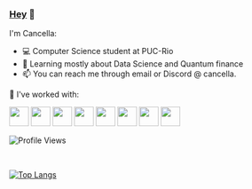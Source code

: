 ### [Hey](https://github.com/FCancella) 👋

I'm Cancella:

- 💻 Computer Science student at PUC-Rio
- 🌱 Learning mostly about Data Science and Quantum finance
- 📫 You can reach me through email or Discord @ cancella.

👾 I've worked with:

<p align="left">
<img src="https://cdn.jsdelivr.net/gh/devicons/devicon/icons/jupyter/jupyter-original.svg" height="35"/>
<img src="https://cdn.jsdelivr.net/gh/devicons/devicon/icons/vscode/vscode-original.svg" height="35"/>
<img src="https://cdn.jsdelivr.net/gh/devicons/devicon/icons/python/python-original.svg" height="35"/>
<img src="https://cdn.jsdelivr.net/gh/devicons/devicon/icons/c/c-original.svg" height="35"/>
<img src="https://cdn.jsdelivr.net/gh/devicons/devicon/icons/html5/html5-original.svg" height="35"/>
<img src="https://cdn.jsdelivr.net/gh/devicons/devicon@latest/icons/css3/css3-original.svg" height="35" />
<img src="https://cdn.jsdelivr.net/gh/devicons/devicon@latest/icons/java/java-original-wordmark.svg" height="35" />
<img src="https://cdn.jsdelivr.net/gh/devicons/devicon@latest/icons/postgresql/postgresql-original-wordmark.svg" height="35" />
          
<br>  
          
![Profile Views](https://komarev.com/ghpvc/?username=FCancella&color=red)

<br>
          
[![Top Langs](https://github-readme-stats.vercel.app/api/top-langs/?username=FCancella&theme=dracula&layout=compact)](https://github.com/anuraghazra/github-readme-stats)
